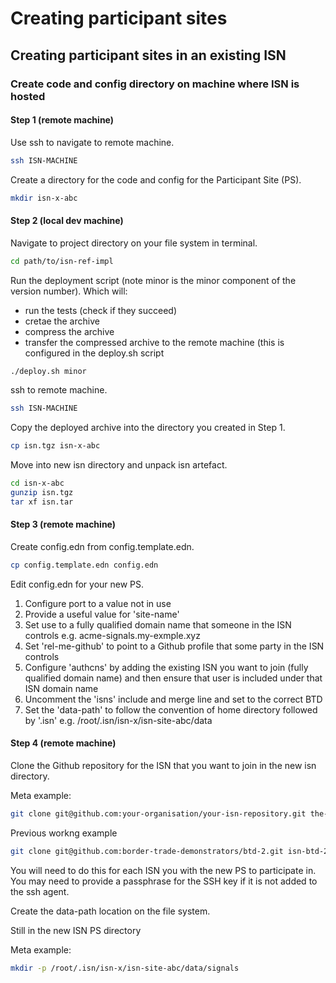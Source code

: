# Creating participant sites

## Creating participant sites in an existing ISN

### Create code and config directory on machine where ISN is hosted

#### Step 1 (remote machine)

Use ssh to navigate to remote machine.
```bash
ssh ISN-MACHINE
```

Create a directory for the code and config for the Participant Site (PS).
```bash
mkdir isn-x-abc
```

#### Step 2 (local dev machine)

Navigate to project directory on your file system in terminal.
```bash
cd path/to/isn-ref-impl
```

Run the deployment script (note minor is the minor component of the version number). Which will:
- run the tests (check if they succeed)
- cretae the archive
- compress the archive
- transfer the compressed archive to the remote machine (this is configured in the deploy.sh script
```bash
./deploy.sh minor
```

ssh to remote machine.
```bash
ssh ISN-MACHINE
```

Copy the deployed archive into the directory you created in Step 1.
```bash
cp isn.tgz isn-x-abc
```

Move into new isn directory and unpack isn artefact.
```bash
cd isn-x-abc
gunzip isn.tgz
tar xf isn.tar
```

#### Step 3 (remote machine)

Create config.edn from config.template.edn.
```bash
cp config.template.edn config.edn
```

Edit config.edn for your new PS.

1. Configure port to a value not in use
2. Provide a useful value for 'site-name'
3. Set use to a fully qualified domain name that someone in the ISN controls e.g. acme-signals.my-exmple.xyz
4. Set 'rel-me-github' to point to a Github profile that some party in the ISN controls
5. Configure 'authcns' by adding the existing ISN you want to join (fully qualified domain name) and then ensure that user is included under that ISN domain name
6. Uncomment the 'isns' include and merge line and set to the correct BTD
7. Set the 'data-path' to follow the convention of home directory followed by '.isn' e.g. /root/.isn/isn-x/isn-site-abc/data

#### Step 4 (remote machine)

Clone the Github repository for the ISN that you want to join in the new isn directory.

Meta example:
```bash
git clone git@github.com:your-organisation/your-isn-repository.git the-directory-in-the-isns-include
```

Previous workng example
```bash
git clone git@github.com:border-trade-demonstrators/btd-2.git isn-btd-2
```

You will need to do this for each ISN you with the new PS to participate in. You may need to provide a passphrase for the SSH key if it is not added to the ssh agent.

Create the data-path location on the file system.

Still in the new ISN PS directory

Meta example:
```bash
mkdir -p /root/.isn/isn-x/isn-site-abc/data/signals
```
